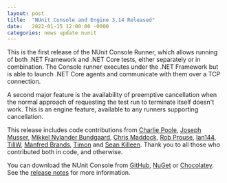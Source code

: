 ```yaml
---
layout: post
title:  "NUnit Console and Engine 3.14 Released"
date:   2022-01-15 12:00:00 -0000
categories: news update nunit
---
```


This is the first release of the NUnit Console Runner, which allows running of both .NET Framework and .NET Core tests, either separately or in combination. The Console runner executes under the .NET Framework but is able to launch .NET Core agents and communicate with them over a TCP connection.

A second major feature is the availability of preemptive cancellation when the normal approach of requesting the test run to terminate itself doesn't work. This is an engine feature, available to any runners supporting cancellation.

This release includes code contributions from [Charlie Poole](https://github.com/CharliePoole), [Joseph Musser](https://github.com/jnm2), [Mikkel Nylander Bundgaard](https://github.com/mikkelbu), [Chris Maddock](https://github.com/ChrisMaddock), [Rob Prouse](https://github.com/rprouse), [Ian144](https://github.com/ian144), [TillW](https://github.com/x789), [Manfred Brands](https://github.com/manfred-brands), [Timon](https://github.com/TimonPost) and [Sean Killeen](https://github.com/SeanKilleen). Thank you to all those who contributed both in code, and otherwise.

You can download the NUnit Console from [GitHub](https://github.com/nunit/nunit-console/releases), [NuGet](https://www.nuget.org/) or [Chocolatey](https://www.chocolatey.org/profiles/nunit.org). See the [release notes](https://docs.nunit.org/articles/nunit/release-notes/console-and-engine.html) for more information.
